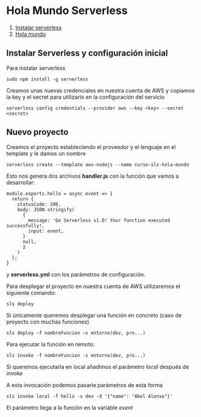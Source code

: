 # Hola Mundo Serverless

1. [Instalar serverless](#serverless)
2. [Hola mundo](#new)

<a name="serverless"></a>
## Instalar Serverless y configuración inicial

Para instalar serverless 

~~~
sudo npm install -g serverless  
~~~
 
Creamos unas nuevas credenciales en nuestra cuenta de AWS y copiamos la key y el secret para utilizarlo en la configuración del servicio 
 
~~~
serverless config credentials --provider aws --key <key> --secret <secret> 
~~~
<a name="new"></a>
## Nuevo proyecto

Creamos el proyecto estableciendo el proveedor y el lenguaje en el template y le damos un nombre 

~~~
serverless create --template aws-nodejs --name curso-sls-hola-mundo 
~~~

Esto nos genera dos archivos **handler.js**  con la función que vamos a desarrollar:
 
~~~
module.exports.hello = async event => {
  return { 
    statusCode: 200, 
    body: JSON.stringify(
      {
        message: 'Go Serverless v1.O! Your function executed successfully!,
        input: event, 
      }
      null,
      2
    )
  };
}
~~~

y  **serverless.yml** con los parámetros de configuración.

Para desplegar el proyecto en nuestra cuenta de AWS utilizaremos el siguiente comando: 

~~~
sls deploy 
~~~

Si únicamente queremos desplegar una función en concreto (caso de proyecto con muchas funciones) 
 
~~~
sls deploy –f nombreFuncion –s entorno(dev, pro...) 
~~~
 
Para ejecutar la función en remoto: 

~~~
sls invoke -f nombreFuncion -s entorno(dev, pro...) 
~~~

Si queremos ejecutarla en local añadimos el parámetro *local* después de *invoke*

A esta invocación podemos pasarle parámetros de esta forma 

~~~
sls invoke local -f hello -s dev -d '{"name": "Abel Alonso"}' 
~~~

El parámetro llega a la función en la variable *event*

 

